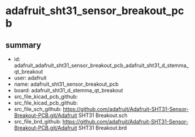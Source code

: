 # adafruit_sht31_sensor_breakout_pcb
 
## summary 
* id: adafruit_adafruit_sht31_sensor_breakout_pcb_adafruit_sht31_d_stemma_qt_breakout
* user: adafruit
* name: adafruit_sht31_sensor_breakout_pcb
* board: adafruit_sht31_d_stemma_qt_breakout
* src_file_kicad_pcb_github: 
* src_file_kicad_pcb_github: 
* src_file_sch_github: https://github.com/adafruit/Adafruit-SHT31-Sensor-Breakout-PCB.git/Adafruit SHT31 Breakout.sch
* src_file_brd_github: https://github.com/adafruit/Adafruit-SHT31-Sensor-Breakout-PCB.git/Adafruit SHT31 Breakout.brd



